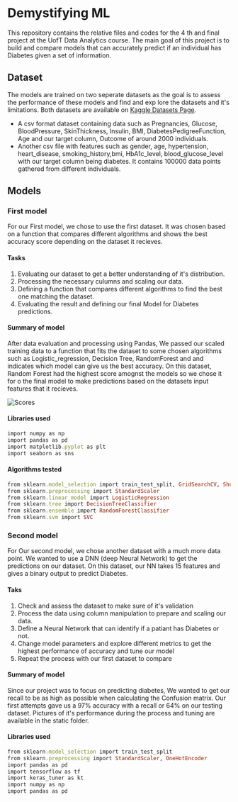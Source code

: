 # Demystifying ML

This repository contains the relative files and codes for the 4 th and final project at
the UofT Data Analytics course. The main goal of this project is to build and compare 
models that can accurately predict if an individual has Diabetes given a set of information.   

## Dataset

The models are trained on two seperate datasets as the goal is to assess the performance
of these models and find and exp    lore the datasets and it's limitations. Both datasets are available on 
[Kaggle Datasets Page](https://www.kaggle.com/datasets).
* A csv format dataset containing data such as Pregnancies, Glucose, BloodPressure, SkinThickness, 
Insulin, BMI, DiabetesPedigreeFunction, Age and our target column, Outcome of around 2000 individuals.
* Another csv file with features such as gender, age, hypertension, heart_disease, smoking_history,bmi, 
HbA1c_level, blood_glucose_level with our target column being diabetes. It contains 100000 data points gathered from
different individuals.

## Models

### First model

For our First model, we chose to use the first dataset. It was chosen based on a function that compares different algorithms and shows the best accuracy score depending on the dataset it recieves. 

#### Tasks

1. Evaluating our dataset to get a better understanding of it's distribution.
2. Processing the necessary culumns and scaling our data.
2. Defining a function that compares different algorithms to find the best one matching the dataset.
3. Evaluating the result and defining our final Model for Diabetes predictions.

#### Summary of model
After data evaluation and processing using Pandas, We passed our scaled training data to a function that fits the dataset to some chosen algorithms such as Logistic_regression, Decision Tree, RandomForest and and indicates which model can give us the best accuracy. On this dataset, Random Forest had the highest score amognst the models so we chose it for o the final model to make predictions based on the datasets input features that it recieves.

![Scores](static/First_model_scores.png)


#### Libraries used

```ruby
import numpy as np
import pandas as pd
import matplotlib.pyplot as plt
import seaborn as sns
```

#### Algorithms tested

```ruby
from sklearn.model_selection import train_test_split, GridSearchCV, ShuffleSplit
from sklearn.preprocessing import StandardScaler
from sklearn.linear_model import LogisticRegression
from sklearn.tree import DecisionTreeClassifier
from sklearn.ensemble import RandomForestClassifier
from sklearn.svm import SVC
```

### Second model

For Our second model, we chose another dataset with a much more data point. We wanted to use a DNN (deep Neural Network) to get the predictions on our dataset. On this dataset, our NN takes 15 features and gives a binary output to predict Diabetes.

#### Taks

1. Check and assess the dataset to make sure of it's validation
2. Process the data using column manipulation to prepare and scaling our data.
3. Define a Neural Network that can identify if a patiant has Diabetes or not.
4. Change model parameters and explore different metrics to get the highest performance of accuracy and tune our model
5. Repeat the process with our first dataset to compare

#### Summary of model
Since our project was to focus on predicting diabetes, We wanted to get our recall to be as high as possible when calculating the Confusion matrix. Our first attempts gave us a 97% accuracy with a recall or 64% on our testing dataset. Pictures of it's performance during the process and tuning are available in the static folder.


#### Libraries used
```ruby
from sklearn.model_selection import train_test_split
from sklearn.preprocessing import StandardScaler, OneHotEncoder
import pandas as pd
import tensorflow as tf
import keras_tuner as kt
import numpy as np
import pandas as pd
```




